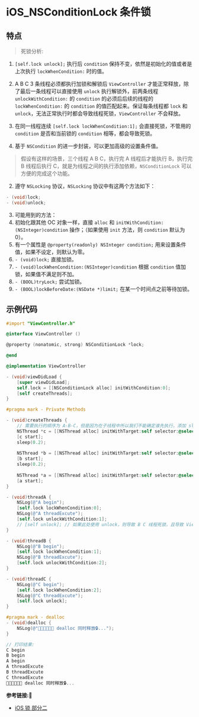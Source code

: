 #  iOS_NSConditionLock 条件锁

## 特点
> 死锁分析:
  1. `[self.lock unlock];` 执行后 `condition` 保持不变，依然是初始化的值或者是上次执行 `lockWhenCondition:` 时的值。 
  2. A B C 3 条线程必须都执行加锁和解锁后 `ViewController` 才能正常释放，除了最后一条线程可以直接使用 `unlock` 执行解锁外，前两条线程 `unlockWithCondition:` 的 `condition` 的必须后后续的线程的 `lockWhenCondition:` 的 `condition` 的值匹配起来。保证每条线程都 `lock` 和 `unlock`，无法正常执行时都会导致线程死锁，`ViewController` 不会释放。
  3. 在同一线程连续 `[self.lock lockWhenCondition:1];` 会直接死锁，不管用的 `condition` 是否和当前锁的 `condition` 相等，都会导致死锁。

1. 基于 `NSCondition` 的进一步封装，可以更加高级的设置条件值。
  > 假设有这样的场景，三个线程 A B C，执行完 A  线程后才能执行 B，执行完 B 线程后执行 C，就是为线程之间的执行添加依赖，`NSConditionLock` 可以方便的完成这个功能。
2. 遵守 `NSLocking` 协议，`NSLocking` 协议中有这两个方法如下：
  ```objective-c
  - (void)lock;
  - (void)unlock;
  ```
3. 可能用到的方法：
  1. 初始化跟其他 OC 对象一样，直接 `alloc` 和 `initWithCondition:(NSInteger)condition` 操作；（如果使用 `init` 方法，则 `condition` 默认为 0）。
  2. 有一个属性是 `@property(readonly) NSInteger condition;` 用来设置条件值，如果不设定，则默认为零。
  3. `- (void)lock;` 直接加锁。
  4. `- (void)lockWhenCondition:(NSInteger)condition` 根据 `condition` 值加锁，如果值不满足则不加。
  5. `- (BOOL)tryLock;` 尝试加锁。
  6. `- (BOOL)lockBeforeDate:(NSDate *)limit;` 在某一个时间点之前等待加锁。
  
## 示例代码
```objective-c
#import "ViewController.h"

@interface ViewController ()

@property (nonatomic, strong) NSConditionLock *lock;

@end

@implementation ViewController

- (void)viewDidLoad {
    [super viewDidLoad];
    self.lock = [[NSConditionLock alloc] initWithCondition:0];
    [self createThreads];
}

#pragma mark - Private Methods

- (void)createThreads {
    // 需要执行的顺序为 A-B-C，但是因为在子线程中所以我们不能确定谁先执行，添加 sleep 使问题更突出点
    NSThread *c = [[NSThread alloc] initWithTarget:self selector:@selector(threadC) object:nil];
    [c start];
    sleep(0.2);
    
    NSThread *b = [[NSThread alloc] initWithTarget:self selector:@selector(threadB) object:nil];
    [b start];
    sleep(0.2);
    
    NSThread *a = [[NSThread alloc] initWithTarget:self selector:@selector(threadA) object:nil];
    [a start];
}

- (void)threadA {
    NSLog(@"A begin");
    [self.lock lockWhenCondition:0];
    NSLog(@"A threadExcute");
    [self.lock unlockWithCondition:1];
    // [self unlock]; // 如果此处使用 unlock，则导致 B C 线程死锁，且导致 ViewController 不释放
}

- (void)threadB {
    NSLog(@"B begin");
    [self.lock lockWhenCondition:1];
    NSLog(@"B threadExcute");
    [self.lock unlockWithCondition:2];
}

- (void)threadC {
    NSLog(@"C begin");
    [self.lock lockWhenCondition:2];
    NSLog(@"C threadExcute");
    [self.lock unlock];
}

#pragma mark - dealloc
- (void)dealloc {
    NSLog(@"🧑‍🎤🧑‍🎤🧑‍🎤 dealloc 同时释放🔒...");
}

// 打印结果:
C begin
B begin
A begin
A threadExcute
B threadExcute
C threadExcute
🧑‍🎤🧑‍🎤🧑‍🎤 dealloc 同时释放🔒...
```

**参考链接:🔗**
+ [iOS 锁 部分二](https://www.jianshu.com/p/d0fd5a5869e5)
